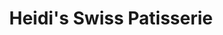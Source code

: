 ---
title: "Heidi's Swiss Patisserie"
url: /hayling-island/heidis-swiss-patisserie/
shop: bakery
---